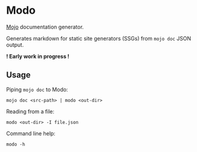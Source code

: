 # Modo

[Mojo](https://www.modular.com/mojo) documentation generator.

Generates markdown for static site generators (SSGs) from `mojo doc` JSON output.

**! Early work in progress !**

## Usage

Piping `mojo doc` to Modo:

```
mojo doc <src-path> | modo <out-dir>
```

Reading from a file:

```
modo <out-dir> -I file.json
```

Command line help:

```
modo -h
```
